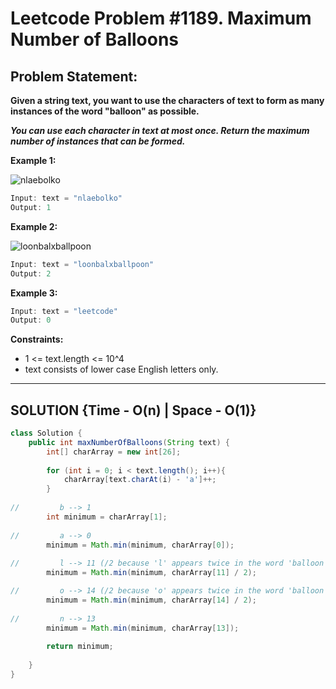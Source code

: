 # Leetcode Problem #1189. Maximum Number of Balloons

## Problem Statement:

**Given a string text, you want to use the characters of text to form as many instances of the word "balloon" as possible.**

***You can use each character in text at most once. Return the maximum number of instances that can be formed.***

**Example 1:**

![nlaebolko](https://assets.leetcode.com/uploads/2019/09/05/1536_ex1_upd.JPG)

```java
Input: text = "nlaebolko"
Output: 1
```

**Example 2:**

![loonbalxballpoon](https://leetcode.com/problems/maximum-number-of-balloons/)

```java
Input: text = "loonbalxballpoon"
Output: 2
```

**Example 3:**

```java
Input: text = "leetcode"
Output: 0
```

**Constraints:**

- 1 <= text.length <= 10^4
- text consists of lower case English letters only.
---

## SOLUTION {Time - O(n)  | Space - O(1)}

```java
class Solution {
    public int maxNumberOfBalloons(String text) {
        int[] charArray = new int[26];
        
        for (int i = 0; i < text.length(); i++){
            charArray[text.charAt(i) - 'a']++;
        }
        
//         b --> 1
        int minimum = charArray[1];
            
//         a --> 0
        minimum = Math.min(minimum, charArray[0]);
        
//         l --> 11 (/2 because 'l' appears twice in the word 'balloon')
        minimum = Math.min(minimum, charArray[11] / 2); 

//         o --> 14 (/2 because 'o' appears twice in the word 'balloon')
        minimum = Math.min(minimum, charArray[14] / 2); 
        
//         n --> 13
        minimum = Math.min(minimum, charArray[13]); 
        
        return minimum;
        
    }
}
```
